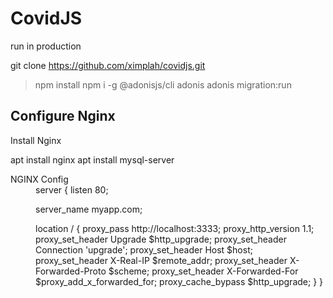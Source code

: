<h1> CovidJS </h1>


run in production

git clone https://github.com/ximplah/covidjs.git

> npm install
> npm i -g @adonisjs/cli adonis
> adonis migration:run

<h2> Configure  Nginx </h2>

Install Nginx

apt install nginx
apt install mysql-server

<dt>NGINX Config</dt>
  <dd>
  server {
  listen 80;

  server_name myapp.com;

  location / {
      proxy_pass http://localhost:3333;
      proxy_http_version 1.1;
      proxy_set_header Upgrade $http_upgrade;
      proxy_set_header Connection 'upgrade';
      proxy_set_header Host $host;
      proxy_set_header X-Real-IP $remote_addr;
      proxy_set_header X-Forwarded-Proto $scheme;
      proxy_set_header X-Forwarded-For $proxy_add_x_forwarded_for;
      proxy_cache_bypass $http_upgrade;
  }
}
</dd>
